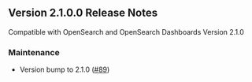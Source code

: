 ## Version 2.1.0.0 Release Notes
Compatible with OpenSearch and OpenSearch Dashboards Version 2.1.0

### Maintenance
* Version bump to 2.1.0 ([#89](https://github.com/opensearch-project/dashboards-visualizations/pull/89))